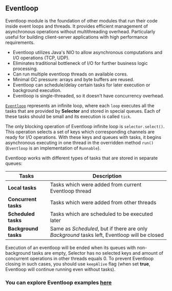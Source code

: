 ## Eventloop

Eventloop module is the foundation of other modules that run their code inside event loops and threads. It provides efficient management 
of asynchronous operations without multithreading overhead. Particularly useful for building client-server applications with high 
performance requirements. 

* Eventloop utilizes Java's NIO to allow asynchronous computations and I/O operations (TCP, UDP).
* Eliminates traditional bottleneck of I/O for further business logic processing.
* Can run multiple eventloop threads on available cores.
* Minimal GC pressure: arrays and byte buffers are reused.
* Eventloop can schedule/delay certain tasks for later execution or background execution.
* Eventloop is single-threaded, so it doesn't have concurrency overhead.

[`Eventloop`](https://github.com/softindex/datakernel/blob/master/core-eventloop/src/main/java/io/datakernel/eventloop/Eventloop.java) 
represents an infinite loop, where each `loop` executes all the tasks that are provided by **Selector** and stored in special queues.
Each of these tasks should be small and its execution is called `tick`. 

The only blocking operation of Eventloop infinite loop is `selector.select()`. This operation selects a set of keys which 
corresponding channels are ready for I/O operations. With these keys and queues with tasks, it begins asynchronous executing 
in one thread in the overridden method `run()` (`Eventloop` is an implementation of `Runnable`). 
 
Eventloop works with different types of tasks that are stored in separate queues:

|Tasks| Description|
| --- | --- |
| **Local tasks** | Tasks which were added from current Eventloop thread |
| **Concurrent tasks** | Tasks which were added from other threads |
| **Scheduled tasks** | Tasks which are scheduled to be executed later |
| **Background tasks** | Same as *Scheduled*, but if there are only *Background* tasks left, Eventloop will be closed |
 
Execution of an eventloop will be ended when its queues with non-background tasks are empty, Selector has no selected 
keys and amount of concurrent operations in other threads equals 0. To prevent Eventloop closing in such cases, you 
should use `keepAlive` flag (when set **true**, Eventloop will continue running even without tasks).

### You can explore Eventloop examples [here](https://github.com/softindex/datakernel/tree/master/examples/eventloop)